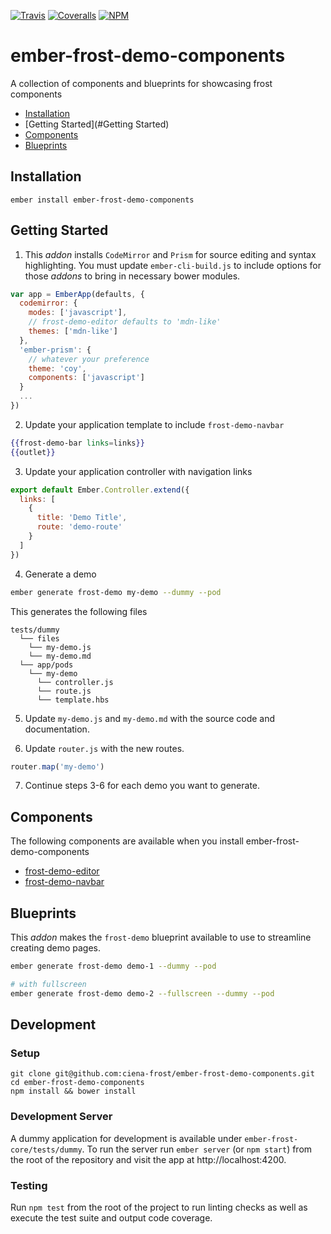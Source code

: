 [ci-img]: https://img.shields.io/travis/ciena-frost/ember-frost-demo-components.svg "Travis CI Build Status"
[ci-url]: https://travis-ci.org/ciena-frost/ember-frost-demo-components

[cov-img]: https://img.shields.io/coveralls/ciena-frost/ember-frost-demo-components.svg "Coveralls Code Coverage"
[cov-url]: https://coveralls.io/github/ciena-frost/ember-frost-demo-components

[npm-img]: https://img.shields.io/npm/v/ember-frost-demo-components.svg "NPM Version"
[npm-url]: https://www.npmjs.com/package/ember-frost-demo-components

[![Travis][ci-img]][ci-url] [![Coveralls][cov-img]][cov-url] [![NPM][npm-img]][npm-url]

# ember-frost-demo-components

A collection of components and blueprints for showcasing frost components

 * [Installation](#Installation)
 * [Getting Started](#Getting Started)
 * [Components](#Components)
 * [Blueprints](#Blueprints)


## Installation
```
ember install ember-frost-demo-components
```

## Getting Started

1. This *addon* installs `CodeMirror` and `Prism` for source editing and syntax highlighting.  You must update `ember-cli-build.js` to include options for those *addons* to bring in necessary bower modules.

```js
var app = EmberApp(defaults, {
  codemirror: {
    modes: ['javascript'],
    // frost-demo-editor defaults to 'mdn-like'
    themes: ['mdn-like']
  },
  'ember-prism': {
    // whatever your preference
    theme: 'coy',
    components: ['javascript']
  }
  ...
})
```

2. Update your application template to include `frost-demo-navbar`

```hbs
{{frost-demo-bar links=links}}
{{outlet}}
```

3. Update your application controller with navigation links

```js
export default Ember.Controller.extend({
  links: [
    {
      title: 'Demo Title',
      route: 'demo-route'
    }
  ]
})
```

4. Generate a demo

```bash
ember generate frost-demo my-demo --dummy --pod
```

This generates the following files
```
tests/dummy
  └── files
    └── my-demo.js
    └── my-demo.md
  └── app/pods
    └── my-demo
      └── controller.js
      └── route.js
      └── template.hbs
```

5. Update `my-demo.js` and `my-demo.md` with the source code and documentation.

6. Update `router.js` with the new routes.

```js
router.map('my-demo')
```

7. Continue steps 3-6 for each demo you want to generate.

## Components

The following components are available when you install ember-frost-demo-components

* [frost-demo-editor](frost-demo-editor.md)
* [frost-demo-navbar](frost-demo-navbar.md)

## Blueprints

This *addon* makes the `frost-demo` blueprint available to use to streamline creating demo pages.

```bash
ember generate frost-demo demo-1 --dummy --pod

# with fullscreen
ember generate frost-demo demo-2 --fullscreen --dummy --pod
```

## Development

### Setup
```
git clone git@github.com:ciena-frost/ember-frost-demo-components.git
cd ember-frost-demo-components
npm install && bower install
```

### Development Server
A dummy application for development is available under `ember-frost-core/tests/dummy`.
To run the server run `ember server` (or `npm start`) from the root of the repository and
visit the app at http://localhost:4200.

### Testing
Run `npm test` from the root of the project to run linting checks as well as execute the test suite
and output code coverage.
